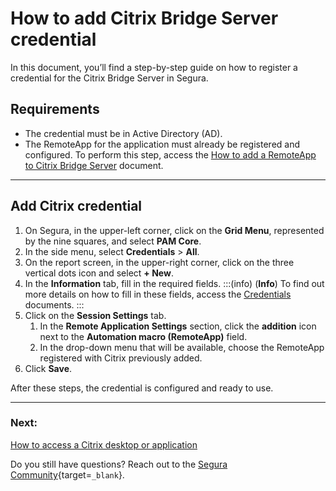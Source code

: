 # How to add Citrix Bridge Server credential

In this document, you’ll find a step-by-step guide on how to register a credential for the Citrix Bridge Server in Segura.

## Requirements

* The credential must be in Active Directory (AD).
* The RemoteApp for the application must already be registered and configured. To perform this step, access the [How to add a RemoteApp to Citrix Bridge Server](/v4/docs/pam-session-how-to-add-a-remoteapp-to-citrix-bridge-server) document.

---
## Add Citrix credential

1. On Segura, in the upper-left corner, click on the **Grid Menu**, represented by the nine squares, and select **PAM Core**.
2. In the side menu, select **Credentials** > **All**.
3. On the report screen, in the upper-right corner, click on the three vertical dots icon and select **+ New**.
4. In the **Information** tab, fill in the required fields.
    :::(info) (**Info**)
    To find out more details on how to fill in these fields, access the [Credentials](/v4/docs/pam-credentials) documents.
    :::
5. Click on the **Session Settings** tab.
    1. In the **Remote Application Settings** section, click the **addition** icon next to the **Automation macro (RemoteApp)** field.
    2. In the drop-down menu that will be available, choose the RemoteApp registered with Citrix previously added.
6. Click **Save**.


After these steps, the credential is configured and ready to use.

---
### Next:
[How to access a Citrix desktop or application](/v4/docs/pam-session-how-to-access-a-citrix-desktop-or-application)

Do you still have questions? Reach out to the [Segura Community](https://community.Segura.io/){target=`_blank`}.